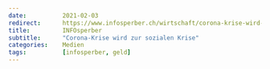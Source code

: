 ```yaml
---
date:          2021-02-03
redirect:      https://www.infosperber.ch/wirtschaft/corona-krise-wird-zur-sozialen-krise/
title:         INFOsperber
subtitle:      "Corona-Krise wird zur sozialen Krise"
categories:    Medien
tags:          [infosperber, geld]
---
```

